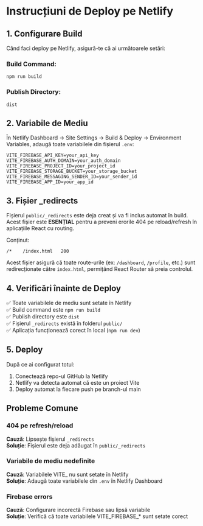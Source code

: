 # Instrucțiuni de Deploy pe Netlify

## 1. Configurare Build

Când faci deploy pe Netlify, asigură-te că ai următoarele setări:

### Build Command:
```
npm run build
```

### Publish Directory:
```
dist
```

## 2. Variabile de Mediu

În Netlify Dashboard → Site Settings → Build & Deploy → Environment Variables, adaugă toate variabilele din fișierul `.env`:

```
VITE_FIREBASE_API_KEY=your_api_key
VITE_FIREBASE_AUTH_DOMAIN=your_auth_domain
VITE_FIREBASE_PROJECT_ID=your_project_id
VITE_FIREBASE_STORAGE_BUCKET=your_storage_bucket
VITE_FIREBASE_MESSAGING_SENDER_ID=your_sender_id
VITE_FIREBASE_APP_ID=your_app_id
```

## 3. Fișier _redirects

Fișierul `public/_redirects` este deja creat și va fi inclus automat în build. Acest fișier este **ESENȚIAL** pentru a preveni erorile 404 pe reload/refresh în aplicațiile React cu routing.

Conținut:
```
/*    /index.html   200
```

Acest fișier asigură că toate route-urile (ex: `/dashboard`, `/profile`, etc.) sunt redirecționate către `index.html`, permițând React Router să preia controlul.

## 4. Verificări înainte de Deploy

✅ Toate variabilele de mediu sunt setate în Netlify  
✅ Build command este `npm run build`  
✅ Publish directory este `dist`  
✅ Fișierul `_redirects` există în folderul `public/`  
✅ Aplicația funcționează corect în local (`npm run dev`)

## 5. Deploy

După ce ai configurat totul:
1. Conectează repo-ul GitHub la Netlify
2. Netlify va detecta automat că este un proiect Vite
3. Deploy automat la fiecare push pe branch-ul main

## Probleme Comune

### 404 pe refresh/reload
**Cauză**: Lipsește fișierul `_redirects`  
**Soluție**: Fișierul este deja adăugat în `public/_redirects`

### Variabile de mediu nedefinite
**Cauză**: Variabilele VITE_ nu sunt setate în Netlify  
**Soluție**: Adaugă toate variabilele din `.env` în Netlify Dashboard

### Firebase errors
**Cauză**: Configurare incorectă Firebase sau lipsă variabile  
**Soluție**: Verifică că toate variabilele VITE_FIREBASE_* sunt setate corect

